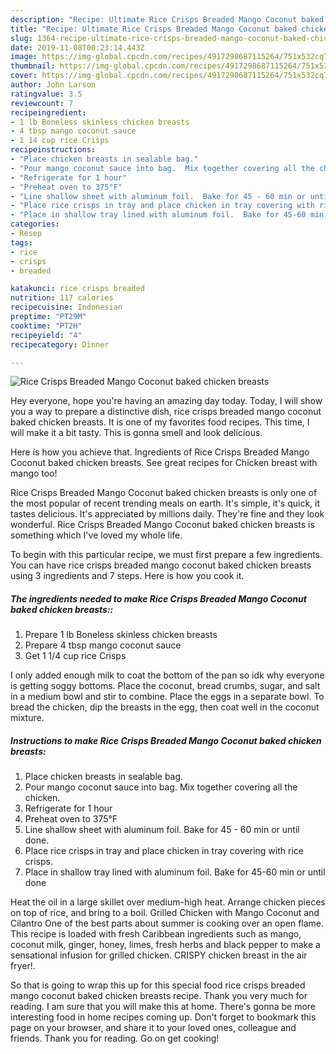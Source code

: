 ```yaml
---
description: "Recipe: Ultimate Rice Crisps Breaded Mango Coconut baked chicken breasts"
title: "Recipe: Ultimate Rice Crisps Breaded Mango Coconut baked chicken breasts"
slug: 1364-recipe-ultimate-rice-crisps-breaded-mango-coconut-baked-chicken-breasts
date: 2019-11-08T00:23:14.443Z
image: https://img-global.cpcdn.com/recipes/4917298687115264/751x532cq70/rice-crisps-breaded-mango-coconut-baked-chicken-breasts-recipe-main-photo.jpg
thumbnail: https://img-global.cpcdn.com/recipes/4917298687115264/751x532cq70/rice-crisps-breaded-mango-coconut-baked-chicken-breasts-recipe-main-photo.jpg
cover: https://img-global.cpcdn.com/recipes/4917298687115264/751x532cq70/rice-crisps-breaded-mango-coconut-baked-chicken-breasts-recipe-main-photo.jpg
author: John Larson
ratingvalue: 3.5
reviewcount: 7
recipeingredient:
- 1 lb Boneless skinless chicken breasts
- 4 tbsp mango coconut sauce
- 1 14 cup rice Crisps
recipeinstructions:
- "Place chicken breasts in sealable bag."
- "Pour mango coconut sauce into bag.  Mix together covering all the chicken."
- "Refrigerate for 1 hour"
- "Preheat oven to 375°F"
- "Line shallow sheet with aluminum foil.  Bake for 45 - 60 min or until done."
- "Place rice crisps in tray and place chicken in tray covering with rice crisps."
- "Place in shallow tray lined with aluminum foil.  Bake for 45-60 min or until done"
categories:
- Resep
tags:
- rice
- crisps
- breaded

katakunci: rice crisps breaded
nutrition: 117 calories
recipecuisine: Indonesian
preptime: "PT29M"
cooktime: "PT2H"
recipeyield: "4"
recipecategory: Dinner

---
```



![Rice Crisps Breaded Mango Coconut baked chicken breasts](https://img-global.cpcdn.com/recipes/4917298687115264/751x532cq70/rice-crisps-breaded-mango-coconut-baked-chicken-breasts-recipe-main-photo.jpg)

Hey everyone, hope you're having an amazing day today. Today, I will show you a way to prepare a distinctive dish, rice crisps breaded mango coconut baked chicken breasts. It is one of my favorites food recipes. This time, I will make it a bit tasty. This is gonna smell and look delicious.

Here is how you achieve that. Ingredients of Rice Crisps Breaded Mango Coconut baked chicken breasts. See great recipes for Chicken breast with mango too!

Rice Crisps Breaded Mango Coconut baked chicken breasts is only one of the most popular of recent trending meals on earth. It's simple, it's quick, it tastes delicious. It's appreciated by millions daily. They're fine and they look wonderful. Rice Crisps Breaded Mango Coconut baked chicken breasts is something which I've loved my whole life.


To begin with this particular recipe, we must first prepare a few ingredients. You can have rice crisps breaded mango coconut baked chicken breasts using 3 ingredients and 7 steps. Here is how you cook it.

##### The ingredients needed to make Rice Crisps Breaded Mango Coconut baked chicken breasts::

1. Prepare 1 lb Boneless skinless chicken breasts
1. Prepare 4 tbsp mango coconut sauce
1. Get 1 1/4 cup rice Crisps


I only added enough milk to coat the bottom of the pan so idk why everyone is getting soggy bottoms. Place the coconut, bread crumbs, sugar, and salt in a medium bowl and stir to combine. Place the eggs in a separate bowl. To bread the chicken, dip the breasts in the egg, then coat well in the coconut mixture. 

##### Instructions to make Rice Crisps Breaded Mango Coconut baked chicken breasts:

1. Place chicken breasts in sealable bag.
1. Pour mango coconut sauce into bag.  Mix together covering all the chicken.
1. Refrigerate for 1 hour
1. Preheat oven to 375°F
1. Line shallow sheet with aluminum foil.  Bake for 45 - 60 min or until done.
1. Place rice crisps in tray and place chicken in tray covering with rice crisps.
1. Place in shallow tray lined with aluminum foil.  Bake for 45-60 min or until done


Heat the oil in a large skillet over medium-high heat. Arrange chicken pieces on top of rice, and bring to a boil. Grilled Chicken with Mango Coconut and Cilantro One of the best parts about summer is cooking over an open flame. This recipe is loaded with fresh Caribbean ingredients such as mango, coconut milk, ginger, honey, limes, fresh herbs and black pepper to make a sensational infusion for grilled chicken. CRISPY chicken breast in the air fryer!. 

So that is going to wrap this up for this special food rice crisps breaded mango coconut baked chicken breasts recipe. Thank you very much for reading. I am sure that you will make this at home. There's gonna be more interesting food in home recipes coming up. Don't forget to bookmark this page on your browser, and share it to your loved ones, colleague and friends. Thank you for reading. Go on get cooking!
